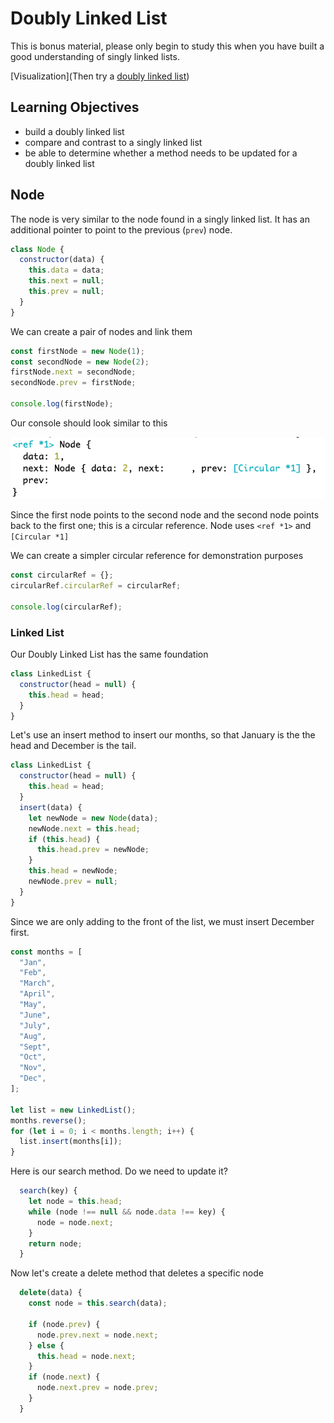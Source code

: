 # Doubly Linked List

This is bonus material, please only begin to study this when you have built a good understanding of singly linked lists.

[Visualization](Then try a [doubly linked list](https://csvistool.com/DoublyLinkedList))

## Learning Objectives

- build a doubly linked list
- compare and contrast to a singly linked list
- be able to determine whether a method needs to be updated for a doubly linked list

## Node

The node is very similar to the node found in a singly linked list. It has an additional pointer to point to the previous (`prev`) node.

```js
class Node {
  constructor(data) {
    this.data = data;
    this.next = null;
    this.prev = null;
  }
}
```

We can create a pair of nodes and link them

```js
const firstNode = new Node(1);
const secondNode = new Node(2);
firstNode.next = secondNode;
secondNode.prev = firstNode;

console.log(firstNode);
```

Our console should look similar to this

![](../assets/log-doubly-linked-list.png)

Since the first node points to the second node and the second node points back to the first one; this is a circular reference. Node uses `<ref *1>` and `[Circular *1]`

We can create a simpler circular reference for demonstration purposes

```js
const circularRef = {};
circularRef.circularRef = circularRef;

console.log(circularRef);
```

### Linked List

Our Doubly Linked List has the same foundation

```js
class LinkedList {
  constructor(head = null) {
    this.head = head;
  }
}
```

Let's use an insert method to insert our months, so that January is the the head and December is the tail.

```js
class LinkedList {
  constructor(head = null) {
    this.head = head;
  }
  insert(data) {
    let newNode = new Node(data);
    newNode.next = this.head;
    if (this.head) {
      this.head.prev = newNode;
    }
    this.head = newNode;
    newNode.prev = null;
  }
}
```

Since we are only adding to the front of the list, we must insert December first.

```js
const months = [
  "Jan",
  "Feb",
  "March",
  "April",
  "May",
  "June",
  "July",
  "Aug",
  "Sept",
  "Oct",
  "Nov",
  "Dec",
];

let list = new LinkedList();
months.reverse();
for (let i = 0; i < months.length; i++) {
  list.insert(months[i]);
}
```

Here is our search method. Do we need to update it?

```js
  search(key) {
    let node = this.head;
    while (node !== null && node.data !== key) {
      node = node.next;
    }
    return node;
  }
```

Now let's create a delete method that deletes a specific node

```js
  delete(data) {
    const node = this.search(data);

    if (node.prev) {
      node.prev.next = node.next;
    } else {
      this.head = node.next;
    }
    if (node.next) {
      node.next.prev = node.prev;
    }
  }
```
